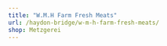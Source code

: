 ```yaml
---
title: "W.M.H Farm Fresh Meats"
url: /haydon-bridge/w-m-h-farm-fresh-meats/
shop: Metzgerei
---
```

